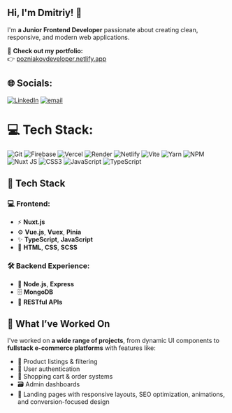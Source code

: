 ## Hi, I'm Dmitriy! 👋

I'm **a Junior Frontend Developer** passionate about creating clean, responsive, and modern web applications.

🎯 **Check out my portfolio:**  
👉 [pozniakovdeveloper.netlify.app](https://pozniakovdeveloper.netlify.app/)

## 🌐 Socials:
[![LinkedIn](https://img.shields.io/badge/LinkedIn-%230077B5.svg?logo=linkedin&logoColor=white)](https://linkedin.com/in/https://www.linkedin.com/in/pozniakov-dmytro/) [![email](https://img.shields.io/badge/Email-D14836?logo=gmail&logoColor=white)](mailto:pozniakov.dmytroo@gmail.com) 

# 💻 Tech Stack:
![Git](https://img.shields.io/badge/git-%23F05033.svg?style=for-the-badge&logo=git&logoColor=white) ![Firebase](https://img.shields.io/badge/firebase-%23039BE5.svg?style=for-the-badge&logo=firebase) ![Vercel](https://img.shields.io/badge/vercel-%23000000.svg?style=for-the-badge&logo=vercel&logoColor=white) ![Render](https://img.shields.io/badge/Render-%46E3B7.svg?style=for-the-badge&logo=render&logoColor=white) ![Netlify](https://img.shields.io/badge/netlify-%23000000.svg?style=for-the-badge&logo=netlify&logoColor=#00C7B7) ![Vite](https://img.shields.io/badge/vite-%23646CFF.svg?style=for-the-badge&logo=vite&logoColor=white) ![Yarn](https://img.shields.io/badge/yarn-%232C8EBB.svg?style=for-the-badge&logo=yarn&logoColor=white) ![NPM](https://img.shields.io/badge/NPM-%23CB3837.svg?style=for-the-badge&logo=npm&logoColor=white) ![Nuxt JS](https://img.shields.io/badge/Nuxt-002E3B?style=for-the-badge&logo=nuxt.js&logoColor=#00DC82) ![CSS3](https://img.shields.io/badge/css3-%231572B6.svg?style=for-the-badge&logo=css3&logoColor=white) ![JavaScript](https://img.shields.io/badge/javascript-%23323330.svg?style=for-the-badge&logo=javascript&logoColor=%23F7DF1E) ![TypeScript](https://img.shields.io/badge/typescript-%23007ACC.svg?style=for-the-badge&logo=typescript&logoColor=white)

## 🧠 Tech Stack

### 💻 Frontend:
- ⚡ **Nuxt.js**
- ⚙️ **Vue.js**, **Vuex**, **Pinia**
- ✨ **TypeScript**, **JavaScript**
- 🎨 **HTML**, **CSS**, **SCSS**

### 🛠️ Backend Experience:
- 🧩 **Node.js**, **Express**
- 🗄️ **MongoDB**
- 📡 **RESTful APIs**

## 🚀 What I’ve Worked On

I've worked on **a wide range of projects**, from dynamic UI components to **fullstack e-commerce platforms** with features like:

- 🛒 Product listings & filtering
- 👤 User authentication
- 🧾 Shopping cart & order systems
- 🗃️ Admin dashboards
- 🎯 Landing pages with responsive layouts, SEO optimization, animations, and conversion-focused design
